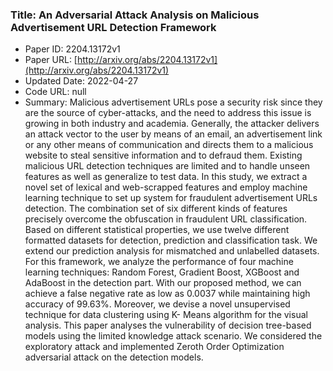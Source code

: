### Title: An Adversarial Attack Analysis on Malicious Advertisement URL Detection Framework
* Paper ID: 2204.13172v1
* Paper URL: [http://arxiv.org/abs/2204.13172v1](http://arxiv.org/abs/2204.13172v1)
* Updated Date: 2022-04-27
* Code URL: null
* Summary: Malicious advertisement URLs pose a security risk since they are the source
of cyber-attacks, and the need to address this issue is growing in both
industry and academia. Generally, the attacker delivers an attack vector to the
user by means of an email, an advertisement link or any other means of
communication and directs them to a malicious website to steal sensitive
information and to defraud them. Existing malicious URL detection techniques
are limited and to handle unseen features as well as generalize to test data.
In this study, we extract a novel set of lexical and web-scrapped features and
employ machine learning technique to set up system for fraudulent advertisement
URLs detection. The combination set of six different kinds of features
precisely overcome the obfuscation in fraudulent URL classification. Based on
different statistical properties, we use twelve different formatted datasets
for detection, prediction and classification task. We extend our prediction
analysis for mismatched and unlabelled datasets. For this framework, we analyze
the performance of four machine learning techniques: Random Forest, Gradient
Boost, XGBoost and AdaBoost in the detection part. With our proposed method, we
can achieve a false negative rate as low as 0.0037 while maintaining high
accuracy of 99.63%. Moreover, we devise a novel unsupervised technique for data
clustering using K- Means algorithm for the visual analysis. This paper
analyses the vulnerability of decision tree-based models using the limited
knowledge attack scenario. We considered the exploratory attack and implemented
Zeroth Order Optimization adversarial attack on the detection models.

